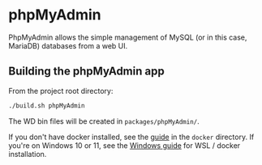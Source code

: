 # phpMyAdmin

PhpMyAdmin allows the simple management of MySQL (or in this case, MariaDB) databases from a web UI.

## Building the phpMyAdmin app

From the project root directory:

```bash
./build.sh phpMyAdmin
```

The WD bin files will be created in `packages/phpMyAdmin/`.

If you don't have docker installed, see the [guide](../../docker/README.md) in the `docker` directory. If you're on Windows 10 or 11, see the [Windows guide](../../docker/WINDOWS.md) for WSL / docker installation.